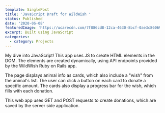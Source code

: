 ```yaml
---
template: SinglePost
title: 'JavaScript Draft for WildWish '
status: Published
date: '2020-06-08'
featuredImage: 'https://ucarecdn.com/7f886cd8-12ca-4630-8bcf-0ae3c860692a/'
excerpt: Built using JavaScript
categories:
  - category: Projects
---
```

My dive into JavaScript! This app uses JS to create HTML elements in the DOM. The elements are created dynamically, using API endpoints provided by the WildWish Ruby on Rails app.

The page displays animal info as cards, which also include a "wish" from the animal's list. The user can click a button on each card to donate a specific amount. The cards also display a progress bar for the wish, which fills with each donation.

This web app uses GET and POST requests to create donations, which are saved by the server side application.

